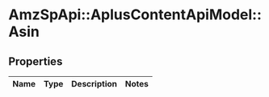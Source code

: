 # AmzSpApi::AplusContentApiModel::Asin

## Properties
Name | Type | Description | Notes
------------ | ------------- | ------------- | -------------


